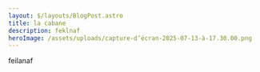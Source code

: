 ```yaml
---
layout: $/layouts/BlogPost.astro
title: la cabane
description: feklnaf
heroImage: /assets/uploads/capture-d’écran-2025-07-13-à-17.30.00.png
---
```

feilanaf
